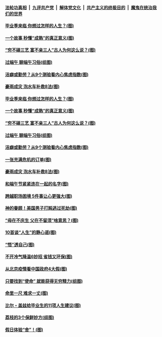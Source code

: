 

####  [法轮功真相](../../../../basic/blob/master/README.md?t=06252131) &nbsp;|&nbsp; [九评共产党](../../../../9ping.md/blob/master/README.md?t=06252131) &nbsp;|&nbsp; [解体党文化](../../../../jtdwh.md/blob/master/README.md?t=06252131)  &nbsp;|&nbsp; [共产主义的终极目的](../../../../gczydzjmd.md/blob/master/README.md?t=06252131) &nbsp;|&nbsp; [魔鬼在统治我们的世界](../../../../mgztzwmdsj.md/blob/master/README.md?t=06252131) 

#### [毕业季来临 你想过怎样的人生？(图)](../pages/p8/937661.md?t=06252131) 

#### [一个故事 秒懂“成熟”的真正意义(图)](../pages/p8/936405.md?t=06252131) 

#### [“穷不碰三艺 富不亲三人”古人为何这么说？(图)](../pages/p8/937602.md?t=06252131) 

#### [过端午 聊端午习俗(组图)](../pages/p8/937246.md?t=06252131) 

#### [洁癖或勤劳？从9个测验看内心焦虑指数(图)](../pages/p8/937558.md?t=06252131) 

#### [豪雨成灾 泡水车补救8法(图)](../pages/p8/937526.md?t=06252131) 

#### [毕业季来临 你想过怎样的人生？(图)](../pages/p8/937661.md?t=06252131) 

#### [一个故事 秒懂“成熟”的真正意义(图)](../pages/p8/936405.md?t=06252131) 

#### [“穷不碰三艺 富不亲三人”古人为何这么说？(图)](../pages/p8/937602.md?t=06252131) 

#### [过端午 聊端午习俗(组图)](../pages/p8/937246.md?t=06252131) 

#### [洁癖或勤劳？从9个测验看内心焦虑指数(图)](../pages/p8/937558.md?t=06252131) 

#### [一张充满危机的订单(图)](../pages/p8/936981.md?t=06252131) 

#### [豪雨成灾 泡水车补救8法(图)](../pages/p8/937526.md?t=06252131) 

#### [和端午节紧紧连在一起的名字(图)](../pages/p8/937448.md?t=06252131) 

#### [跨越职场困境 5件事让心更强大(图)](../pages/p8/937375.md?t=06252131) 

#### [神的眷顾！美国男子打盹逃过死劫(图)](../pages/p8/936985.md?t=06252131) 

#### [“母在不庆生 父在不留须”啥意思？(图)](../pages/p8/937234.md?t=06252131) 

#### [10首谈“人生”的静心谣(图)](../pages/p8/936965.md?t=06252131) 

#### [“悟”透自己(图)](../pages/p8/936972.md?t=06252131) 

#### [不开冷气降温6妙招 省钱又环保(图)](../pages/p8/937329.md?t=06252131) 

#### [从北京疫情看中国政府4大假(图)](../pages/p8/937196.md?t=06252131) 

#### [只要找到“使命” 就能获得无穷精力(组图)](../pages/p8/937159.md?t=06252131) 

#### [命里一尺 难求一丈(图)](../pages/p8/936782.md?t=06252131) 

#### [比尔・盖兹给毕业生的11项人生建议(图)](../pages/p8/936231.md?t=06252131) 

#### [荔枝的3个保鲜妙方(组图)](../pages/p8/936950.md?t=06252131) 

#### [假日体验“舍”！(图)](../pages/p8/937183.md?t=06252131) 

